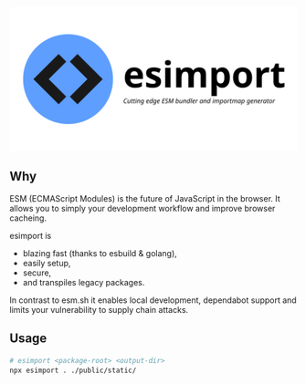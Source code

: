 <p align="center">
  <picture>
    <source media="(prefers-color-scheme: dark)" srcset="./images/logo-dark.svg">
    <source media="(prefers-color-scheme: light)" srcset="./images/logo-light.svg">
    <img alt="esimport: Cutting edge ESM bundler and importmap generator" src="./images/logo-light.svg">
  </picture>
</p>

## Why

ESM (ECMAScript Modules) is the future of JavaScript in the browser.
It allows you to simply your development workflow and improve browser cacheing.

esimport is

* blazing fast (thanks to esbuild & golang),
* easily setup,
* secure,
* and transpiles legacy packages.

In contrast to esm.sh it enables local development, dependabot support
and limits your vulnerability to supply chain attacks.

## Usage

```bash
# esimport <package-root> <output-dir>
npx esimport . ./public/static/
```
